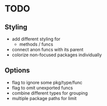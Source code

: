 # TODO

## Styling
- add different styling for
    - methods / funcs
- connect anon funcs with its parent
- colorize non-focused packages individually

## Options
- flag to ignore some pkg/type/func
- flag to omit unexported funcs
- combine different types for grouping
- multiple package paths for limit
